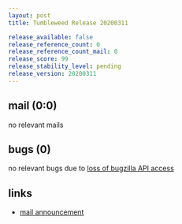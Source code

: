 ```yaml
---
layout: post
title: Tumbleweed Release 20200311

release_available: false
release_reference_count: 0
release_reference_count_mail: 0
release_score: 99
release_stability_level: pending
release_version: 20200311
---
```


## mail (0:0)

no relevant mails

## bugs (0)

<!--more-->

no relevant bugs due to [loss of bugzilla API access](https://bugzilla.opensuse.org/show_bug.cgi?id=1157722)



## links

- [mail announcement](https://lists.opensuse.org/opensuse-factory/2020-03/msg00150.html)
